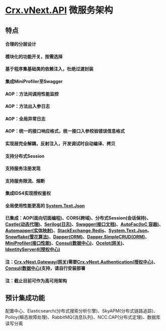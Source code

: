 # [Crx.vNext.API](https://github.com/as260405901/Crx.vNext.API) 微服务架构

## 特点
#### 合理的分层设计
#### 模块化的功能开关，按需选择
#### 基于程序集基础类的依赖注入，杜绝过渡封装
#### 集成MiniProfiler至Swagger
#### AOP：方法间调用性能监控
#### AOP：方法出入参日志
#### AOP：全局异常日志
#### AOP：统一的接口响应格式，统一接口入参校验错误信息格式
#### 实现层完全解耦，反射注入，开发调试时自动编译、拷贝
#### 支持分布式Session
#### 支持服务注册发现
#### 支持服务限流、熔断
#### 集成IDS4实现授权鉴权
#### 全局使用性能更高的 [System.Text.Json](https://github.com/dotnet/runtime/tree/master/src/libraries/System.Text.Json)
#### 已集成：AOP(面向切面编程)、CORS(跨域)、分布式Session(会话保持)、[Castle(动态代理)](https://github.com/castleproject/Core)、[Serilog(日志)](https://github.com/serilog/serilog)、[Swagger(接口文档)](https://github.com/domaindrivendev/Swashbuckle.AspNetCore)、[AutoFac(IoC 容器)](https://github.com/autofac/Autofac)、[Automapper(实体映射)](https://github.com/AutoMapper/AutoMapper)、[StackExchange.Redis](https://github.com/StackExchange/StackExchange.Redis/)、[System.Text.Json](https://github.com/dotnet/runtime/tree/master/src/libraries/System.Text.Json)、[Snowflake(雪花算法)](https://github.com/stulzq/snowflake-net)、[Dapper(ORM)](https://github.com/StackExchange/Dapper)、[Dapper.SimpleCRUD(ORM)](https://github.com/ericdc1/Dapper.SimpleCRUD/)、[MiniProfiler(接口性能)](https://github.com/MiniProfiler/dotnet)、[Consul(数据中心)](https://github.com/hashicorp/consul)、[Ocelot(网关)](https://github.com/ThreeMammals/Ocelot)、[IdentityServer4(授权中心)](https://github.com/IdentityServer/IdentityServer4)
#### 注：[Crx.vNext.Gateway(网关)](https://github.com/as260405901/Crx.vNext.API/tree/main/Crx.vNext.Gateway)需要[Crx.vNext.Authentication(授权中心)](https://github.com/as260405901/Crx.vNext.API/tree/main/Crx.vNext.Authentication)、[Consul(数据中心)](https://www.consul.io/)支持，请自行安装部署
#### 注：截止目前可作为高可用架构



## 预计集成功能
配置中心、Elasticsearch(分布式搜索分析引擎)、SkyAPM(分布式链路追踪)、Polloy(瞬态故障处理)、RabbitMQ(消息队列)、NCC.CAP(分布式定理)、数据库读写分离


